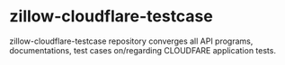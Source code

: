 zillow-cloudflare-testcase
==========================

zillow-cloudflare-testcase repository converges all API programs, documentations, test cases on/regarding CLOUDFARE application tests.
